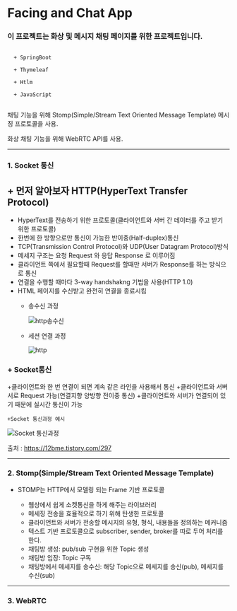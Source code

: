 # Facing and Chat App

### 이 프로젝트는 화상 및 메시지 채팅 페이지를 위한 프로젝트입니다.
```

  + SpringBoot
  
  + Thymeleaf
  
  + Htlm
  
  + JavaScript
  
```

채팅 기능을 위해 Stomp(Simple/Stream Text Oriented Message Template) 메시징 프로토콜을 사용.

화상 채팅 기능을 위해 WebRTC API를 사용.

-------------------------------------------------------------------------------

### 1. Socket 통신


## + 먼저 알아보자 HTTP(HyperText Transfer Protocol) 

  + HyperText를 전송하기 위한 프로토콜(클라이언트와 서버 간 데이터를 주고 받기 위한 프로토콜)
  + 한번에 한 방향으로만 통신이 가능한 반이중(Half-duplex)통신
  + TCP(Transmission Control Protocol)와 UDP(User Datagram Protocol)방식
  + 메세지 구조는 요청 Request 와 응답 Response 로 이루어짐
  + 클라이언트 쪽에서 필요할때 Request를 할때만 서버가 Response를 하는 방식으로 통신
  + 연결을 수행할 때마다 3-way handshakng 기법을 사용(HTTP 1.0)
  + HTML 페이지를 수신받고 완전히 연결을 종료시킴
    + 송수신 과정
    
      ![http송수신](https://user-images.githubusercontent.com/48385816/135965726-bafd7a6f-d374-458d-a64a-6aec0b8937cc.png)
    
    + 세션 연결 과정
    
     
      ![http](https://user-images.githubusercontent.com/48385816/135966281-6eeb731a-69f9-40ab-9a93-38e6de5c4bcf.png)

  
  
  

### + Socket통신
  
  +클라이언트와 한 번 연결이 되면 계속 같은 라인을 사용해서 통신
  +클라이언트와 서버 서로 Request 가능(연결지향 양방향 전이중 통신)
  +클라이언트와 서버가 연결되어 있기 때문에 실시간 통신이 가능
    
    +Socket 통신과정 예시
    
   ![Socket 통신과정](https://user-images.githubusercontent.com/48385816/135966108-ea5f3ef3-4ee1-4533-8c46-1e7045e7f91b.png)

출처 : https://12bme.tistory.com/297

--------------------------------------------------------------------

### 2. Stomp(Simple/Stream Text Oriented Message Template)

+ STOMP는 HTTP에서 모델링 되는 Frame 기반 프로토콜

  + 웹상에서 쉽게 소켓통신을 하게 해주는 라이브러리
  + 메세징 전송을 효율적으로 하기 위해 탄생한 프로토콜
  + 클라이언트와 서버가 전송할 메시지의 유형, 형식, 내용들을 정의하는 메커니즘
  + 텍스트 기반 프로토콜으로 subscriber, sender, broker를 따로 두어 처리를 한다.
  + 채팅방 생성: pub/sub 구현을 위한 Topic 생성
  + 채팅방 입장: Topic 구독
  + 채팅방에서 메세지를 송수신: 해당 Topic으로 메세지를 송신(pub), 메세지를 수신(sub)

------------------------------------------------------------------------------------

### 3. WebRTC


